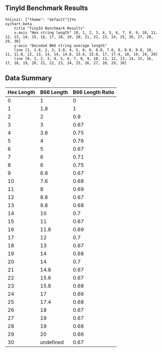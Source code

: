 ## TinyId Benchmark Results

```mermaid
%%{init: {"theme": "default"}}%%
xychart-beta
    title "TinyId Benchmark Results"
    x-axis "Hex string length" [0, 1, 2, 3, 4, 5, 6, 7, 8, 9, 10, 11, 12, 13, 14, 15, 16, 17, 18, 19, 20, 21, 22, 23, 24, 25, 26, 27, 28, 29, 30]
    y-axis "Decoded B66 string average length"
    line [1, 1.8, 2, 3, 3.8, 4, 5, 6, 6, 6.8, 7.6, 8, 8.8, 9.8, 10, 11, 11.8, 12, 13, 14, 14, 14.8, 15.6, 15.8, 17, 17.4, 18, 19, 19, 20]
    line [0, 1, 2, 3, 4, 5, 6, 7, 8, 9, 10, 11, 12, 13, 14, 15, 16, 17, 18, 19, 20, 21, 22, 23, 24, 25, 26, 27, 28, 29, 30]
```

## Data Summary

| Hex Length | B66 Length | B66 Length Ratio |
| ---------- | ---------- | ---------------- |
| 0          | 1          | 0                |
| 1          | 1.8        | 1                |
| 2          | 2          | 0.9              |
| 3          | 3          | 0.67             |
| 4          | 3.8        | 0.75             |
| 5          | 4          | 0.76             |
| 6          | 5          | 0.67             |
| 7          | 6          | 0.71             |
| 8          | 6          | 0.75             |
| 9          | 6.8        | 0.67             |
| 10         | 7.6        | 0.68             |
| 11         | 8          | 0.69             |
| 12         | 8.8        | 0.67             |
| 13         | 9.8        | 0.68             |
| 14         | 10         | 0.7              |
| 15         | 11         | 0.67             |
| 16         | 11.8       | 0.69             |
| 17         | 12         | 0.7              |
| 18         | 13         | 0.67             |
| 19         | 14         | 0.68             |
| 20         | 14         | 0.7              |
| 21         | 14.8       | 0.67             |
| 22         | 15.6       | 0.67             |
| 23         | 15.8       | 0.68             |
| 24         | 17         | 0.66             |
| 25         | 17.4       | 0.68             |
| 26         | 18         | 0.67             |
| 27         | 19         | 0.67             |
| 28         | 19         | 0.68             |
| 29         | 20         | 0.66             |
| 30         | undefined  | 0.67             |
